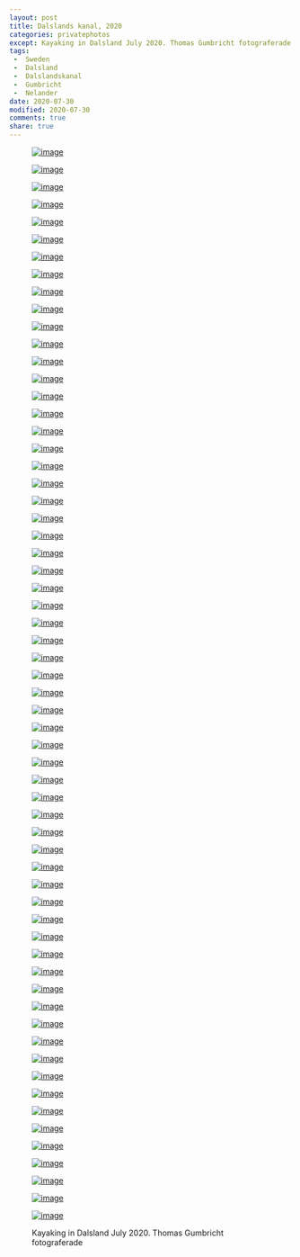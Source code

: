 ```yaml
---
layout: post
title: Dalslands kanal, 2020
categories: privatephotos
except: Kayaking in Dalsland July 2020. Thomas Gumbricht fotograferade.
tags:
 -  Sweden
 -  Dalsland
 -  Dalslandskanal
 -  Gumbricht
 -  Nelander
date: 2020-07-30
modified: 2020-07-30
comments: true
share: true
---
```



<figure class='third'>

<a href="../../photos/se_202007_dalslandskanal/se_202007_dalslandskanal_m_DSC_4234.jpg"><img src="../../photos/se_202007_dalslandskanal/se_202007_dalslandskanal_m_DSC_4234.jpg" alt="image"></a>

<a href="../../photos/se_202007_dalslandskanal/se_202007_dalslandskanal_m_DSC_4235.jpg"><img src="../../photos/se_202007_dalslandskanal/se_202007_dalslandskanal_m_DSC_4235.jpg" alt="image"></a>

<a href="../../photos/se_202007_dalslandskanal/se_202007_dalslandskanal_m_DSC_4236.jpg"><img src="../../photos/se_202007_dalslandskanal/se_202007_dalslandskanal_m_DSC_4236.jpg" alt="image"></a>

<a href="../../photos/se_202007_dalslandskanal/se_202007_dalslandskanal_m_DSC_4239.jpg"><img src="../../photos/se_202007_dalslandskanal/se_202007_dalslandskanal_m_DSC_4239.jpg" alt="image"></a>

<a href="../../photos/se_202007_dalslandskanal/se_202007_dalslandskanal_m_DSC_4240.jpg"><img src="../../photos/se_202007_dalslandskanal/se_202007_dalslandskanal_m_DSC_4240.jpg" alt="image"></a>

<a href="../../photos/se_202007_dalslandskanal/se_202007_dalslandskanal_m_DSC_4242.jpg"><img src="../../photos/se_202007_dalslandskanal/se_202007_dalslandskanal_m_DSC_4242.jpg" alt="image"></a>

<a href="../../photos/se_202007_dalslandskanal/se_202007_dalslandskanal_m_DSC_4251.jpg"><img src="../../photos/se_202007_dalslandskanal/se_202007_dalslandskanal_m_DSC_4251.jpg" alt="image"></a>

<a href="../../photos/se_202007_dalslandskanal/se_202007_dalslandskanal_m_DSC_4257.jpg"><img src="../../photos/se_202007_dalslandskanal/se_202007_dalslandskanal_m_DSC_4257.jpg" alt="image"></a>

<a href="../../photos/se_202007_dalslandskanal/se_202007_dalslandskanal_m_DSC_4259.jpg"><img src="../../photos/se_202007_dalslandskanal/se_202007_dalslandskanal_m_DSC_4259.jpg" alt="image"></a>

<a href="../../photos/se_202007_dalslandskanal/se_202007_dalslandskanal_m_DSC_4263.jpg"><img src="../../photos/se_202007_dalslandskanal/se_202007_dalslandskanal_m_DSC_4263.jpg" alt="image"></a>

<a href="../../photos/se_202007_dalslandskanal/se_202007_dalslandskanal_m_DSC_4265.jpg"><img src="../../photos/se_202007_dalslandskanal/se_202007_dalslandskanal_m_DSC_4265.jpg" alt="image"></a>

<a href="../../photos/se_202007_dalslandskanal/se_202007_dalslandskanal_m_DSC_4266.jpg"><img src="../../photos/se_202007_dalslandskanal/se_202007_dalslandskanal_m_DSC_4266.jpg" alt="image"></a>

<a href="../../photos/se_202007_dalslandskanal/se_202007_dalslandskanal_m_DSC_4268.jpg"><img src="../../photos/se_202007_dalslandskanal/se_202007_dalslandskanal_m_DSC_4268.jpg" alt="image"></a>

<a href="../../photos/se_202007_dalslandskanal/se_202007_dalslandskanal_m_DSC_4269.jpg"><img src="../../photos/se_202007_dalslandskanal/se_202007_dalslandskanal_m_DSC_4269.jpg" alt="image"></a>

<a href="../../photos/se_202007_dalslandskanal/se_202007_dalslandskanal_m_DSC_4272.jpg"><img src="../../photos/se_202007_dalslandskanal/se_202007_dalslandskanal_m_DSC_4272.jpg" alt="image"></a>

<a href="../../photos/se_202007_dalslandskanal/se_202007_dalslandskanal_m_DSC_4275.jpg"><img src="../../photos/se_202007_dalslandskanal/se_202007_dalslandskanal_m_DSC_4275.jpg" alt="image"></a>

<a href="../../photos/se_202007_dalslandskanal/se_202007_dalslandskanal_m_DSC_4278.jpg"><img src="../../photos/se_202007_dalslandskanal/se_202007_dalslandskanal_m_DSC_4278.jpg" alt="image"></a>

<a href="../../photos/se_202007_dalslandskanal/se_202007_dalslandskanal_m_DSC_4283.jpg"><img src="../../photos/se_202007_dalslandskanal/se_202007_dalslandskanal_m_DSC_4283.jpg" alt="image"></a>

<a href="../../photos/se_202007_dalslandskanal/se_202007_dalslandskanal_m_DSC_4285.jpg"><img src="../../photos/se_202007_dalslandskanal/se_202007_dalslandskanal_m_DSC_4285.jpg" alt="image"></a>

<a href="../../photos/se_202007_dalslandskanal/se_202007_dalslandskanal_m_DSC_4288.jpg"><img src="../../photos/se_202007_dalslandskanal/se_202007_dalslandskanal_m_DSC_4288.jpg" alt="image"></a>

<a href="../../photos/se_202007_dalslandskanal/se_202007_dalslandskanal_m_DSC_4290.jpg"><img src="../../photos/se_202007_dalslandskanal/se_202007_dalslandskanal_m_DSC_4290.jpg" alt="image"></a>

<a href="../../photos/se_202007_dalslandskanal/se_202007_dalslandskanal_m_DSC_4292.jpg"><img src="../../photos/se_202007_dalslandskanal/se_202007_dalslandskanal_m_DSC_4292.jpg" alt="image"></a>

<a href="../../photos/se_202007_dalslandskanal/se_202007_dalslandskanal_m_DSC_4294.jpg"><img src="../../photos/se_202007_dalslandskanal/se_202007_dalslandskanal_m_DSC_4294.jpg" alt="image"></a>

<a href="../../photos/se_202007_dalslandskanal/se_202007_dalslandskanal_m_DSC_4298.jpg"><img src="../../photos/se_202007_dalslandskanal/se_202007_dalslandskanal_m_DSC_4298.jpg" alt="image"></a>

<a href="../../photos/se_202007_dalslandskanal/se_202007_dalslandskanal_m_DSC_4303.jpg"><img src="../../photos/se_202007_dalslandskanal/se_202007_dalslandskanal_m_DSC_4303.jpg" alt="image"></a>

<a href="../../photos/se_202007_dalslandskanal/se_202007_dalslandskanal_m_DSC_4305.jpg"><img src="../../photos/se_202007_dalslandskanal/se_202007_dalslandskanal_m_DSC_4305.jpg" alt="image"></a>

<a href="../../photos/se_202007_dalslandskanal/se_202007_dalslandskanal_m_DSC_4307.jpg"><img src="../../photos/se_202007_dalslandskanal/se_202007_dalslandskanal_m_DSC_4307.jpg" alt="image"></a>

<a href="../../photos/se_202007_dalslandskanal/se_202007_dalslandskanal_m_DSC_4312.jpg"><img src="../../photos/se_202007_dalslandskanal/se_202007_dalslandskanal_m_DSC_4312.jpg" alt="image"></a>

<a href="../../photos/se_202007_dalslandskanal/se_202007_dalslandskanal_m_DSC_4316.jpg"><img src="../../photos/se_202007_dalslandskanal/se_202007_dalslandskanal_m_DSC_4316.jpg" alt="image"></a>

<a href="../../photos/se_202007_dalslandskanal/se_202007_dalslandskanal_m_DSC_4317.jpg"><img src="../../photos/se_202007_dalslandskanal/se_202007_dalslandskanal_m_DSC_4317.jpg" alt="image"></a>

<a href="../../photos/se_202007_dalslandskanal/se_202007_dalslandskanal_m_DSC_4319.jpg"><img src="../../photos/se_202007_dalslandskanal/se_202007_dalslandskanal_m_DSC_4319.jpg" alt="image"></a>

<a href="../../photos/se_202007_dalslandskanal/se_202007_dalslandskanal_m_DSC_4324.jpg"><img src="../../photos/se_202007_dalslandskanal/se_202007_dalslandskanal_m_DSC_4324.jpg" alt="image"></a>

<a href="../../photos/se_202007_dalslandskanal/se_202007_dalslandskanal_m_DSC_4325.jpg"><img src="../../photos/se_202007_dalslandskanal/se_202007_dalslandskanal_m_DSC_4325.jpg" alt="image"></a>

<a href="../../photos/se_202007_dalslandskanal/se_202007_dalslandskanal_m_DSC_4327.jpg"><img src="../../photos/se_202007_dalslandskanal/se_202007_dalslandskanal_m_DSC_4327.jpg" alt="image"></a>

<a href="../../photos/se_202007_dalslandskanal/se_202007_dalslandskanal_m_DSC_4328.jpg"><img src="../../photos/se_202007_dalslandskanal/se_202007_dalslandskanal_m_DSC_4328.jpg" alt="image"></a>

<a href="../../photos/se_202007_dalslandskanal/se_202007_dalslandskanal_m_DSC_4336.jpg"><img src="../../photos/se_202007_dalslandskanal/se_202007_dalslandskanal_m_DSC_4336.jpg" alt="image"></a>

<a href="../../photos/se_202007_dalslandskanal/se_202007_dalslandskanal_m_DSC_4337.jpg"><img src="../../photos/se_202007_dalslandskanal/se_202007_dalslandskanal_m_DSC_4337.jpg" alt="image"></a>

<a href="../../photos/se_202007_dalslandskanal/se_202007_dalslandskanal_m_DSC_4341.jpg"><img src="../../photos/se_202007_dalslandskanal/se_202007_dalslandskanal_m_DSC_4341.jpg" alt="image"></a>

<a href="../../photos/se_202007_dalslandskanal/se_202007_dalslandskanal_m_DSC_4344.jpg"><img src="../../photos/se_202007_dalslandskanal/se_202007_dalslandskanal_m_DSC_4344.jpg" alt="image"></a>

<a href="../../photos/se_202007_dalslandskanal/se_202007_dalslandskanal_m_DSC_4345.jpg"><img src="../../photos/se_202007_dalslandskanal/se_202007_dalslandskanal_m_DSC_4345.jpg" alt="image"></a>

<a href="../../photos/se_202007_dalslandskanal/se_202007_dalslandskanal_m_DSC_4346.jpg"><img src="../../photos/se_202007_dalslandskanal/se_202007_dalslandskanal_m_DSC_4346.jpg" alt="image"></a>

<a href="../../photos/se_202007_dalslandskanal/se_202007_dalslandskanal_m_DSC_4350.jpg"><img src="../../photos/se_202007_dalslandskanal/se_202007_dalslandskanal_m_DSC_4350.jpg" alt="image"></a>

<a href="../../photos/se_202007_dalslandskanal/se_202007_dalslandskanal_m_DSC_4351.jpg"><img src="../../photos/se_202007_dalslandskanal/se_202007_dalslandskanal_m_DSC_4351.jpg" alt="image"></a>

<a href="../../photos/se_202007_dalslandskanal/se_202007_dalslandskanal_m_DSC_4356.jpg"><img src="../../photos/se_202007_dalslandskanal/se_202007_dalslandskanal_m_DSC_4356.jpg" alt="image"></a>

<a href="../../photos/se_202007_dalslandskanal/se_202007_dalslandskanal_m_DSC_4359.jpg"><img src="../../photos/se_202007_dalslandskanal/se_202007_dalslandskanal_m_DSC_4359.jpg" alt="image"></a>

<a href="../../photos/se_202007_dalslandskanal/se_202007_dalslandskanal_m_DSC_4361.jpg"><img src="../../photos/se_202007_dalslandskanal/se_202007_dalslandskanal_m_DSC_4361.jpg" alt="image"></a>

<a href="../../photos/se_202007_dalslandskanal/se_202007_dalslandskanal_m_DSC_4368.jpg"><img src="../../photos/se_202007_dalslandskanal/se_202007_dalslandskanal_m_DSC_4368.jpg" alt="image"></a>

<a href="../../photos/se_202007_dalslandskanal/se_202007_dalslandskanal_m_DSC_4369.jpg"><img src="../../photos/se_202007_dalslandskanal/se_202007_dalslandskanal_m_DSC_4369.jpg" alt="image"></a>

<a href="../../photos/se_202007_dalslandskanal/se_202007_dalslandskanal_m_DSC_4370.jpg"><img src="../../photos/se_202007_dalslandskanal/se_202007_dalslandskanal_m_DSC_4370.jpg" alt="image"></a>

<a href="../../photos/se_202007_dalslandskanal/se_202007_dalslandskanal_m_DSC_4371.jpg"><img src="../../photos/se_202007_dalslandskanal/se_202007_dalslandskanal_m_DSC_4371.jpg" alt="image"></a>

<a href="../../photos/se_202007_dalslandskanal/se_202007_dalslandskanal_m_DSC_4372.jpg"><img src="../../photos/se_202007_dalslandskanal/se_202007_dalslandskanal_m_DSC_4372.jpg" alt="image"></a>

<a href="../../photos/se_202007_dalslandskanal/se_202007_dalslandskanal_m_DSC_4373.jpg"><img src="../../photos/se_202007_dalslandskanal/se_202007_dalslandskanal_m_DSC_4373.jpg" alt="image"></a>

<a href="../../photos/se_202007_dalslandskanal/se_202007_dalslandskanal_m_DSC_4374.jpg"><img src="../../photos/se_202007_dalslandskanal/se_202007_dalslandskanal_m_DSC_4374.jpg" alt="image"></a>

<a href="../../photos/se_202007_dalslandskanal/se_202007_dalslandskanal_m_DSC_4379.jpg"><img src="../../photos/se_202007_dalslandskanal/se_202007_dalslandskanal_m_DSC_4379.jpg" alt="image"></a>

<a href="../../photos/se_202007_dalslandskanal/se_202007_dalslandskanal_m_DSC_4383.jpg"><img src="../../photos/se_202007_dalslandskanal/se_202007_dalslandskanal_m_DSC_4383.jpg" alt="image"></a>

<a href="../../photos/se_202007_dalslandskanal/se_202007_dalslandskanal_m_DSC_4387.jpg"><img src="../../photos/se_202007_dalslandskanal/se_202007_dalslandskanal_m_DSC_4387.jpg" alt="image"></a>

<a href="../../photos/se_202007_dalslandskanal/se_202007_dalslandskanal_m_DSC_4388.jpg"><img src="../../photos/se_202007_dalslandskanal/se_202007_dalslandskanal_m_DSC_4388.jpg" alt="image"></a>

<a href="../../photos/se_202007_dalslandskanal/se_202007_dalslandskanal_m_DSC_4389.jpg"><img src="../../photos/se_202007_dalslandskanal/se_202007_dalslandskanal_m_DSC_4389.jpg" alt="image"></a>

<a href="../../photos/se_202007_dalslandskanal/se_202007_dalslandskanal_m_DSC_4397.jpg"><img src="../../photos/se_202007_dalslandskanal/se_202007_dalslandskanal_m_DSC_4397.jpg" alt="image"></a>

<a href="../../photos/se_202007_dalslandskanal/se_202007_dalslandskanal_m_DSC_4398.jpg"><img src="../../photos/se_202007_dalslandskanal/se_202007_dalslandskanal_m_DSC_4398.jpg" alt="image"></a>

<a href="../../photos/se_202007_dalslandskanal/se_202007_dalslandskanal_m_DSC_4399.jpg"><img src="../../photos/se_202007_dalslandskanal/se_202007_dalslandskanal_m_DSC_4399.jpg" alt="image"></a>

<a href="../../photos/se_202007_dalslandskanal/se_202007_dalslandskanal_m_DSC_4404.jpg"><img src="../../photos/se_202007_dalslandskanal/se_202007_dalslandskanal_m_DSC_4404.jpg" alt="image"></a>

<figcaption>Kayaking in Dalsland July 2020. Thomas Gumbricht fotograferade</figcaption>

</figure>
